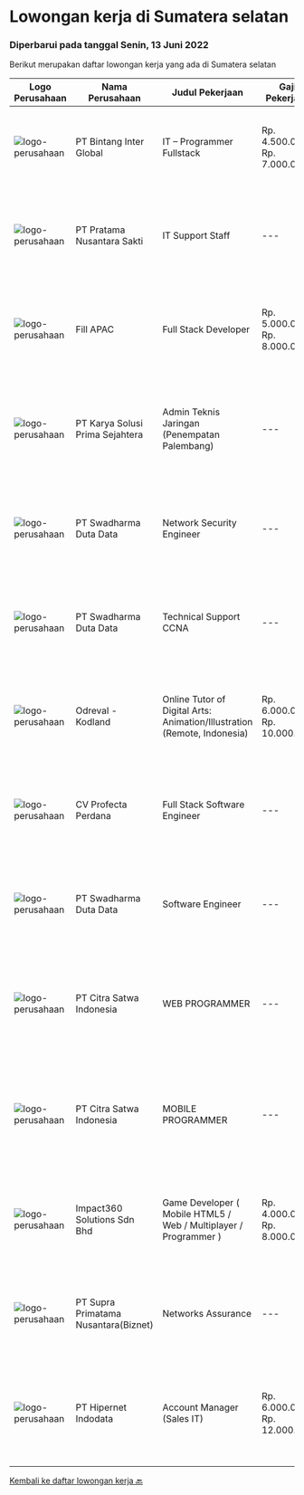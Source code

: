 
  # Lowongan kerja di Sumatera selatan

  ### Diperbarui pada tanggal Senin, 13 Juni 2022

  Berikut merupakan daftar lowongan kerja yang ada di Sumatera selatan

  |Logo Perusahaan | Nama Perusahaan | Judul Pekerjaan | Gaji Pekerjaan | Lokasi | Deskripsi | Tanggal diunggah | Pranala |
  | -------------- | --------------- | --------------- | --------- | --------- | -------------- | ------- | ----------- |
  |![logo-perusahaan](https://image-service-cdn.seek.com.au/a4c68f0454360a38e1ac78505069a7ca67d5a359/ee4dce1061f3f616224767ad58cb2fc751b8d2dc)|PT Bintang Inter Global|IT – Programmer Fullstack|Rp. 4.500.000-Rp. 7.000.000|Sumatera Selatan|Open Recruitment for our Group Company / Sister Company Programmer Fullstack | Full time Position (2 Orang) (Senior &amp; Junior) Palembang Area...|Sabtu, 11 Juni 2022|https://www.jobstreet.co.id/id/job/it-programmer-fullstack-3904093?token=0~b4d7424c-19ec-4ff1-a8c9-17276b04065e&sectionRank=1&jobId=jobstreet-id-job-3904093|
|![logo-perusahaan](https://image-service-cdn.seek.com.au/2b111063be00f29158ba42e66893495fe76c7b1f/ee4dce1061f3f616224767ad58cb2fc751b8d2dc)|PT Pratama Nusantara Sakti|IT Support Staff|---|Sumatera Selatan|Pendidikan SMK/D3 jurusan ilmu Komputer Berpengalaman sebagai IT Support minimal 1 tahun Mampu melakukan troubleshooting &amp; helpdeks Memahami...|Jumat, 10 Juni 2022|https://www.jobstreet.co.id/id/job/it-support-staff-3914779?token=0~b4d7424c-19ec-4ff1-a8c9-17276b04065e&sectionRank=2&jobId=jobstreet-id-job-3914779|
|![logo-perusahaan](https://image-service-cdn.seek.com.au/d54ae602719708e31680a281a8c63cc14ef47fa6/ee4dce1061f3f616224767ad58cb2fc751b8d2dc)|Fill APAC|Full Stack Developer|Rp. 5.000.000-Rp. 8.000.000|Jakarta Raya|In this role, you will be part of a team to design, develop web/mobile application.Benefits : International networking (experience working with...|Jumat, 10 Juni 2022|https://www.jobstreet.co.id/id/job/full-stack-developer-9628115/origin/sg?token=0~b4d7424c-19ec-4ff1-a8c9-17276b04065e&sectionRank=3&jobId=jobstreet-sg-job-9628115|
|![logo-perusahaan](https://image-service-cdn.seek.com.au/bb0f2c313297f2db3d497466b95d7da85644edc0/ee4dce1061f3f616224767ad58cb2fc751b8d2dc)|PT Karya Solusi Prima Sejahtera|Admin Teknis Jaringan (Penempatan Palembang)|---|Palembang|KUALIFIKASI : Lulusan D3/S1 Teknik Telekomunikasi/Teknik Informatika/Sistem Informasi Mampu mengoperasikan Ms Excel, Word, PowerPoint  Menguasi...|Kamis, 09 Juni 2022|https://www.jobstreet.co.id/id/job/admin-teknis-jaringan-penempatan-palembang-3914351?token=0~b4d7424c-19ec-4ff1-a8c9-17276b04065e&sectionRank=4&jobId=jobstreet-id-job-3914351|
|![logo-perusahaan](https://image-service-cdn.seek.com.au/e55e3708620a7ff5e7da329d1725ee01ed113417/ee4dce1061f3f616224767ad58cb2fc751b8d2dc)|PT Swadharma Duta Data|Network Security Engineer|---|Jakarta Raya|S1 Teknik (Komputer/Informatika). Waktu kerja Shift (sesuai dengan jadwal yang ditentukan) Bersedia ditempatkan di Jakarta dan luar kota (Palembang)...|Rabu, 08 Juni 2022|https://www.jobstreet.co.id/id/job/network-security-engineer-3894137?token=0~b4d7424c-19ec-4ff1-a8c9-17276b04065e&sectionRank=5&jobId=jobstreet-id-job-3894137|
|![logo-perusahaan](https://image-service-cdn.seek.com.au/e55e3708620a7ff5e7da329d1725ee01ed113417/ee4dce1061f3f616224767ad58cb2fc751b8d2dc)|PT Swadharma Duta Data|Technical Support CCNA|---|Jakarta Raya|Kualifikasi : D3- S1 bidang Teknik Informatika, Ilmu Komputer Usia 20 - 30 tahun Pengalaman di bidang IT Network 1 - 2 Tahun Menguasai bidang IT...|Senin, 06 Juni 2022|https://www.jobstreet.co.id/id/job/technical-support-ccna-3907675?token=0~b4d7424c-19ec-4ff1-a8c9-17276b04065e&sectionRank=6&jobId=jobstreet-id-job-3907675|
|![logo-perusahaan](https://image-service-cdn.seek.com.au/4f8967a481e79165e4bd3645db3156706ef190b8/ee4dce1061f3f616224767ad58cb2fc751b8d2dc)|Odreval - Kodland|Online Tutor of Digital Arts: Animation/Illustration (Remote, Indonesia)|Rp. 6.000.000-Rp. 10.000.000|Jakarta Raya|Silakan lengkapi Google form ini sebelum mendaftar untuk memberi kami informasi lebih lanjut tentang diri Anda (pastikan nama Anda tertulis persis...|Senin, 06 Juni 2022|https://www.jobstreet.co.id/id/job/online-tutor-of-digital-arts%3A-animation-illustration-remote-indonesia-4976810/origin/my?token=0~b4d7424c-19ec-4ff1-a8c9-17276b04065e&sectionRank=7&jobId=jobstreet-my-job-4976810|
|![logo-perusahaan](https://image-service-cdn.seek.com.au/88e9667eb26eef6dc875e9ebee56f1a5de3dc215/ee4dce1061f3f616224767ad58cb2fc751b8d2dc)|CV Profecta Perdana|Full Stack Software Engineer|---|Palembang|Kualifikasi: Umur maksimum 30 tahun Pendidikan minimal Strata 1 atau sederajat Mandiri, jujur, ulet, dan team work Memahami dan menguasai framework...|Sabtu, 04 Juni 2022|https://www.jobstreet.co.id/id/job/full-stack-software-engineer-3890101?token=0~b4d7424c-19ec-4ff1-a8c9-17276b04065e&sectionRank=8&jobId=jobstreet-id-job-3890101|
|![logo-perusahaan](https://image-service-cdn.seek.com.au/e55e3708620a7ff5e7da329d1725ee01ed113417/ee4dce1061f3f616224767ad58cb2fc751b8d2dc)|PT Swadharma Duta Data|Software Engineer|---|Jakarta Raya|Software Development (.net) Memahami konsep pengembangan aplikasi Memahami konsep Microservices Architecture Familiar dengan Konsep Dasar dari Linux...|Jumat, 03 Juni 2022|https://www.jobstreet.co.id/id/job/software-engineer-3889138?token=0~b4d7424c-19ec-4ff1-a8c9-17276b04065e&sectionRank=9&jobId=jobstreet-id-job-3889138|
|![logo-perusahaan](https://i.ibb.co/sqvTCh9/112815900-stock-vector-no-image-available-icon-flat-vector.webp)|PT Citra Satwa Indonesia|WEB PROGRAMMER|---|Palembang|Usia minimal 20-30 tahun Pendidikan minimal S1 Teknik Informatika/Sistem Informasi Fresh graduated dipersilahkan Menguasai bahasa pemrograman PHP...|Jumat, 03 Juni 2022|https://www.jobstreet.co.id/id/job/web-programmer-3888378?token=0~b4d7424c-19ec-4ff1-a8c9-17276b04065e&sectionRank=10&jobId=jobstreet-id-job-3888378|
|![logo-perusahaan](https://i.ibb.co/sqvTCh9/112815900-stock-vector-no-image-available-icon-flat-vector.webp)|PT Citra Satwa Indonesia|MOBILE PROGRAMMER|---|Palembang|Usia min 20-30 thn Pendidikan min S1 Teknik Informatika/Sistem Informasi Fresh graduated dipersilahkan Menguasai bahasa pemrograman Dart dengan...|Jumat, 03 Juni 2022|https://www.jobstreet.co.id/id/job/mobile-programmer-3888387?token=0~b4d7424c-19ec-4ff1-a8c9-17276b04065e&sectionRank=11&jobId=jobstreet-id-job-3888387|
|![logo-perusahaan](https://image-service-cdn.seek.com.au/f3e505b4d9da682a6f4f311bd59ccfe97c6d80cd/ee4dce1061f3f616224767ad58cb2fc751b8d2dc)|Impact360 Solutions Sdn Bhd|Game Developer ( Mobile HTML5 / Web / Multiplayer / Programmer )|Rp. 4.000.000-Rp. 8.000.000|Aceh|We are hiring remote HTML5 game developers from all parts of Indonesia. If you have real experience building HTML5 games or applications, you're...|Kamis, 02 Juni 2022|https://www.jobstreet.co.id/id/job/game-developer-mobile-html5-web-multiplayer-programmer-4973495/origin/my?token=0~b4d7424c-19ec-4ff1-a8c9-17276b04065e&sectionRank=12&jobId=jobstreet-my-job-4973495|
|![logo-perusahaan](https://image-service-cdn.seek.com.au/1033d36f751f076cfdd637ed0acbcbf8508866ec/ee4dce1061f3f616224767ad58cb2fc751b8d2dc)|PT Supra Primatama Nusantara(Biznet)|Networks Assurance|---|Jakarta Raya|Tanggung Jawab:  Melakukan Audit &amp; Commissioning jaringan Fiber Optic (FTTx GPON, and Metro Ethernet) Memastikan pembangunan jaringan fiber optik...|Senin, 23 Mei 2022|https://www.jobstreet.co.id/id/job/networks-assurance-3893018?token=0~b4d7424c-19ec-4ff1-a8c9-17276b04065e&sectionRank=13&jobId=jobstreet-id-job-3893018|
|![logo-perusahaan](https://image-service-cdn.seek.com.au/62148b692fdfbf4a4a11c7764913b8f0db15fa3f/ee4dce1061f3f616224767ad58cb2fc751b8d2dc)|PT Hipernet Indodata|Account Manager  (Sales IT)|Rp. 6.000.000-Rp. 12.000.000|Jakarta Barat|Qualification: Age maximum 35 years Minimum Diploma III from any field, preferably from Technology Information, System Information, Computer Science,...|Selasa, 17 Mei 2022|https://www.jobstreet.co.id/id/job/account-manager-sales-it-3885462?token=0~b4d7424c-19ec-4ff1-a8c9-17276b04065e&sectionRank=14&jobId=jobstreet-id-job-3885462|


  [Kembali ke daftar lowongan kerja 🔙](../README.md#daftar-lowongan-kerja)
  